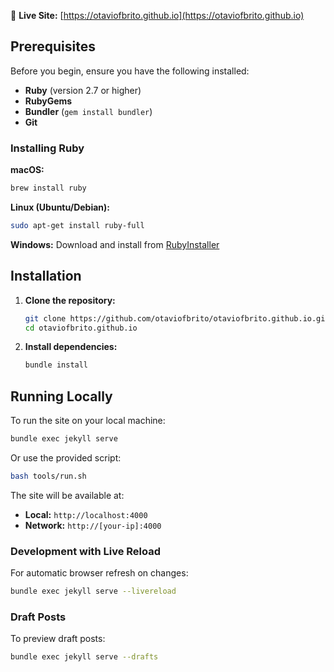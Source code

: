 🔗 **Live Site:** [https://otaviofbrito.github.io](https://otaviofbrito.github.io)

## Prerequisites

Before you begin, ensure you have the following installed:

- **Ruby** (version 2.7 or higher)
- **RubyGems**
- **Bundler** (`gem install bundler`)
- **Git**

### Installing Ruby

**macOS:**
```bash
brew install ruby
```

**Linux (Ubuntu/Debian):**
```bash
sudo apt-get install ruby-full
```

**Windows:**
Download and install from [RubyInstaller](https://rubyinstaller.org/)

## Installation

1. **Clone the repository:**
   ```bash
   git clone https://github.com/otaviofbrito/otaviofbrito.github.io.git
   cd otaviofbrito.github.io
   ```

2. **Install dependencies:**
   ```bash
   bundle install
   ```

## Running Locally

To run the site on your local machine:

```bash
bundle exec jekyll serve
```

Or use the provided script:
```bash
bash tools/run.sh
```

The site will be available at:
- **Local:** `http://localhost:4000`
- **Network:** `http://[your-ip]:4000`

### Development with Live Reload

For automatic browser refresh on changes:
```bash
bundle exec jekyll serve --livereload
```

### Draft Posts

To preview draft posts:
```bash
bundle exec jekyll serve --drafts
```

